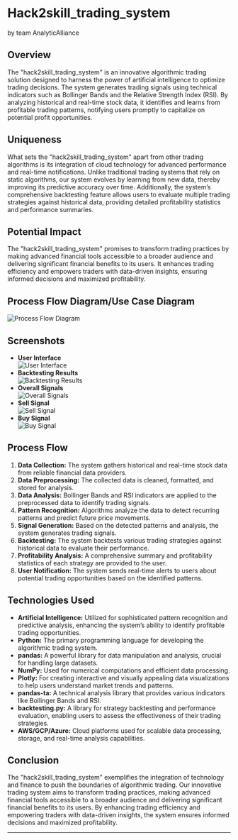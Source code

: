 # Hack2skill_trading_system
 by team AnalyticAlliance

## Overview

The "hack2skill_trading_system" is an innovative algorithmic trading solution designed to harness the power of artificial intelligence to optimize trading decisions. The system generates trading signals using technical indicators such as Bollinger Bands and the Relative Strength Index (RSI). By analyzing historical and real-time stock data, it identifies and learns from profitable trading patterns, notifying users promptly to capitalize on potential profit opportunities.

## Uniqueness

What sets the "hack2skill_trading_system" apart from other trading algorithms is its integration of cloud technology for advanced performance and real-time notifications. Unlike traditional trading systems that rely on static algorithms, our system evolves by learning from new data, thereby improving its predictive accuracy over time. Additionally, the system’s comprehensive backtesting feature allows users to evaluate multiple trading strategies against historical data, providing detailed profitability statistics and performance summaries.

## Potential Impact

The "hack2skill_trading_system" promises to transform trading practices by making advanced financial tools accessible to a broader audience and delivering significant financial benefits to its users. It enhances trading efficiency and empowers traders with data-driven insights, ensuring informed decisions and maximized profitability.

## Process Flow Diagram/Use Case Diagram

![Process Flow Diagram](process_flow.png)

## Screenshots

- **User Interface**  
  ![User Interface](ui.jpg)
- **Backtesting Results**  
  ![Backtesting Results](backtesting_results.jpg)
- **Overall Signals**  
  ![Overall Signals](results.jpg)
- **Sell Signal**  
  ![Sell Signal](sell_signal.jpg)
- **Buy Signal**  
  ![Buy Signal](buy_signal.jpg)

## Process Flow

1. **Data Collection:** The system gathers historical and real-time stock data from reliable financial data providers.
2. **Data Preprocessing:** The collected data is cleaned, formatted, and stored for analysis.
3. **Data Analysis:** Bollinger Bands and RSI indicators are applied to the preprocessed data to identify trading signals.
4. **Pattern Recognition:** Algorithms analyze the data to detect recurring patterns and predict future price movements.
5. **Signal Generation:** Based on the detected patterns and analysis, the system generates trading signals.
6. **Backtesting:** The system backtests various trading strategies against historical data to evaluate their performance.
7. **Profitability Analysis:** A comprehensive summary and profitability statistics of each strategy are provided to the user.
8. **User Notification:** The system sends real-time alerts to users about potential trading opportunities based on the identified patterns.

## Technologies Used

- **Artificial Intelligence:** Utilized for sophisticated pattern recognition and predictive analysis, enhancing the system’s ability to identify profitable trading opportunities.
- **Python:** The primary programming language for developing the algorithmic trading system.
- **pandas:** A powerful library for data manipulation and analysis, crucial for handling large datasets.
- **NumPy:** Used for numerical computations and efficient data processing.
- **Plotly:** For creating interactive and visually appealing data visualizations to help users understand market trends and patterns.
- **pandas-ta:** A technical analysis library that provides various indicators like Bollinger Bands and RSI.
- **backtesting.py:** A library for strategy backtesting and performance evaluation, enabling users to assess the effectiveness of their trading strategies.
- **AWS/GCP/Azure:** Cloud platforms used for scalable data processing, storage, and real-time analysis capabilities.

## Conclusion

The "hack2skill_trading_system" exemplifies the integration of technology and finance to push the boundaries of algorithmic trading. Our innovative trading system aims to transform trading practices, making advanced financial tools accessible to a broader audience and delivering significant financial benefits to its users. By enhancing trading efficiency and empowering traders with data-driven insights, the system ensures informed decisions and maximized profitability.

---
